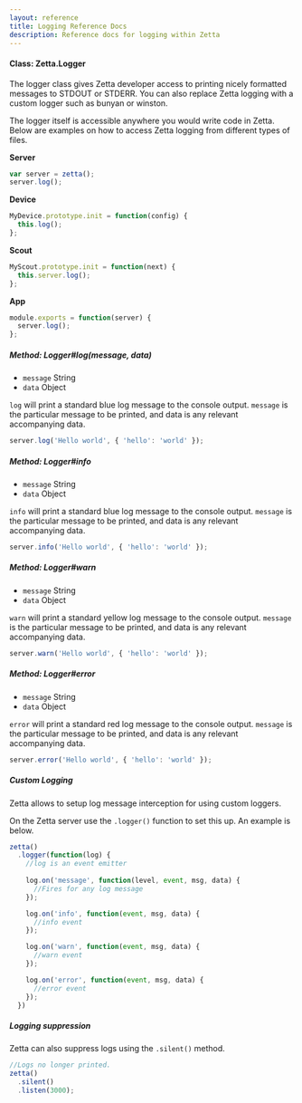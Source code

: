 ```yaml
---
layout: reference
title: Logging Reference Docs
description: Reference docs for logging within Zetta
---
```


#### Class: Zetta.Logger

The logger class gives Zetta developer access to printing nicely formatted messages to STDOUT or STDERR. You can also replace Zetta logging with a custom logger such as bunyan or winston.

The logger itself is accessible anywhere you would write code in Zetta. Below are examples on how to access Zetta logging from different types of files.

**Server**
```javascript
var server = zetta();
server.log();
```
**Device**
```javascript
MyDevice.prototype.init = function(config) {
  this.log();
};
```
**Scout**
```javascript
MyScout.prototype.init = function(next) {
  this.server.log();  
};
```
**App**
```javascript
module.exports = function(server) {
  server.log();  
};

```

##### Method: Logger#log(message, data)

* `message` String
* `data` Object

`log` will print a standard blue log message to the console output. `message` is the particular message to be printed, and data is any relevant accompanying data.

```javascript
server.log('Hello world', { 'hello': 'world' });
```

##### Method: Logger#info

* `message` String
* `data` Object

`info` will print a standard blue log message to the console output. `message` is the particular message to be printed, and data is any relevant accompanying data.

```javascript
server.info('Hello world', { 'hello': 'world' });
```
##### Method: Logger#warn

* `message` String
* `data` Object

`warn` will print a standard yellow log message to the console output. `message` is the particular message to be printed, and data is any relevant accompanying data.


```javascript
server.warn('Hello world', { 'hello': 'world' });
```
##### Method: Logger#error

* `message` String
* `data` Object

`error` will print a standard red log message to the console output. `message` is the particular message to be printed, and data is any relevant accompanying data.

```javascript
server.error('Hello world', { 'hello': 'world' });
```

##### Custom Logging

Zetta allows to setup log message interception for using custom loggers.

On the Zetta server use the `.logger()` function to set this up. An example is below.

```javascript
zetta()
  .logger(function(log) {
    //log is an event emitter
    
    log.on('message', function(level, event, msg, data) {
      //Fires for any log message  
    });  

    log.on('info', function(event, msg, data) {
      //info event  
    });

    log.on('warn', function(event, msg, data) {
      //warn event
    });

    log.on('error', function(event, msg, data) {
      //error event
    });
  })
```

##### Logging suppression

Zetta can also suppress logs using the `.silent()` method.

```javascript
//Logs no longer printed.
zetta()
  .silent()
  .listen(3000);
```
